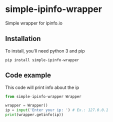 # simple-ipinfo-wrapper
Simple wrapper for ipinfo.io
## Installation
To install, you'll need python 3 and pip

```pip install simple-ipinfo-wrapper```
## Code example
This code will print info about the ip

```python
from simple-ipinfo-wrapper Wrapper

wrapper = Wrapper()
ip = input('Enter your ip: ') # Ex.: 127.0.0.1
print(wrapper.getinfo(ip))
```
